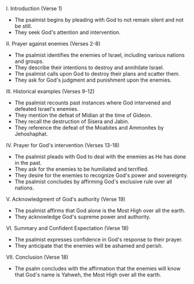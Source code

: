I. Introduction (Verse 1)
- The psalmist begins by pleading with God to not remain silent and not be still.
- They seek God's attention and intervention.

II. Prayer against enemies (Verses 2-8)
- The psalmist identifies the enemies of Israel, including various nations and groups.
- They describe their intentions to destroy and annihilate Israel.
- The psalmist calls upon God to destroy their plans and scatter them.
- They ask for God's judgment and punishment upon the enemies.

III. Historical examples (Verses 9-12)
- The psalmist recounts past instances where God intervened and defeated Israel's enemies.
- They mention the defeat of Midian at the time of Gideon.
- They recall the destruction of Sisera and Jabin.
- They reference the defeat of the Moabites and Ammonites by Jehoshaphat.

IV. Prayer for God's intervention (Verses 13-18)
- The psalmist pleads with God to deal with the enemies as He has done in the past.
- They ask for the enemies to be humiliated and terrified.
- They desire for the enemies to recognize God's power and sovereignty.
- The psalmist concludes by affirming God's exclusive rule over all nations.

V. Acknowledgment of God's authority (Verse 19)
- The psalmist affirms that God alone is the Most High over all the earth.
- They acknowledge God's supreme power and authority.

VI. Summary and Confident Expectation (Verse 18)
- The psalmist expresses confidence in God's response to their prayer.
- They anticipate that the enemies will be ashamed and perish.

VII. Conclusion (Verse 18)
- The psalm concludes with the affirmation that the enemies will know that God's name is Yahweh, the Most High over all the earth.